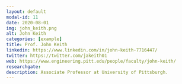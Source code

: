 ```yaml
---
layout: default
modal-id: 11
date: 2020-08-01
img: john_keith.png
alt: John Keith
categories: [example]
title: Prof. John Keith
linkedin: https://www.linkedin.com/in/john-keith-7716447/
twitter: https://twitter.com/jakeith01
web: https://www.engineering.pitt.edu/people/faculty/john-keith/
researchgate: 
description: Associate Professor at University of Pittsburgh.
---
```

